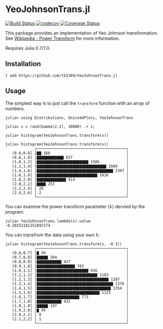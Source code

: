 # YeoJohnsonTrans.jl

[![Build Status](https://travis-ci.org/tk3369/YeoJohnsonTrans.jl.svg?branch=master)](https://travis-ci.org/tk3369/YeoJohnsonTrans.jl)
[![codecov](https://codecov.io/gh/tk3369/YeoJohnsonTrans.jl/branch/master/graph/badge.svg)](https://codecov.io/gh/tk3369/YeoJohnsonTrans.jl)
[![Coverage Status](https://coveralls.io/repos/github/tk3369/YeoJohnsonTrans.jl/badge.svg?branch=master)](https://coveralls.io/github/tk3369/YeoJohnsonTrans.jl?branch=master)

This package provides an implementation of Yeo Johnson transformation.
See [Wikipedia - Power Transform](https://en.wikipedia.org/wiki/Power_transform)
for more information.

Requires Julia 0.7/1.0.

## Installation

```
] add https://github.com/tk3369/YeoJohnsonTrans.jl
```

## Usage

The simplest way is to just call the `transform` function with an array of numbers.

```
julia> using Distributions, UnicodePlots, YeoJohnsonTrans

julia> x = rand(Gamma(2,2), 10000) .+ 1;

julia> histogram(YeoJohnsonTrans.transform(x))

julia> histogram(YeoJohnsonTrans.transform(x))
             ┌────────────────────────────────────────┐ 
   (0.6,0.8] │▇▇ 168                                  │ 
   (0.8,1.0] │▇▇▇▇▇▇▇▇▇▇▇▇ 837                        │ 
   (1.0,1.2] │▇▇▇▇▇▇▇▇▇▇▇▇▇▇▇▇▇▇▇▇▇▇▇ 1586            │ 
   (1.2,1.4] │▇▇▇▇▇▇▇▇▇▇▇▇▇▇▇▇▇▇▇▇▇▇▇▇▇▇▇▇▇▇▇ 2089    │ 
   (1.4,1.6] │▇▇▇▇▇▇▇▇▇▇▇▇▇▇▇▇▇▇▇▇▇▇▇▇▇▇▇▇▇▇▇▇▇▇ 2307 │ 
   (1.6,1.8] │▇▇▇▇▇▇▇▇▇▇▇▇▇▇▇▇▇▇▇▇▇▇▇▇▇▇▇ 1816        │ 
   (1.8,2.0] │▇▇▇▇▇▇▇▇▇▇▇▇▇ 914                       │ 
   (2.0,2.2] │▇▇▇▇ 253                                │ 
   (2.2,2.4] │ 28                                     │ 
   (2.4,2.6] │ 2                                      │ 
             └────────────────────────────────────────┘ 
```

You can examine the power transform parameter (λ) dervied by the program:
```
julia> YeoJohnsonTrans.lambda(x).value
-0.20252181252892174
```

You can transfrom the data using your own λ:
```
julia> histogram(YeoJohnsonTrans.transform(x, -0.3))
             ┌────────────────────────────────────────┐ 
   (0.6,0.7] │▇ 49                                    │ 
   (0.7,0.8] │▇▇▇▇▇ 204                               │ 
   (0.8,0.9] │▇▇▇▇▇▇▇▇▇▇▇ 427                         │ 
   (0.9,1.0] │▇▇▇▇▇▇▇▇▇▇▇▇▇▇▇▇▇ 703                   │ 
   (1.0,1.1] │▇▇▇▇▇▇▇▇▇▇▇▇▇▇▇▇▇▇▇▇▇▇▇ 916             │ 
   (1.1,1.2] │▇▇▇▇▇▇▇▇▇▇▇▇▇▇▇▇▇▇▇▇▇▇▇▇▇▇▇ 1103        │ 
   (1.2,1.3] │▇▇▇▇▇▇▇▇▇▇▇▇▇▇▇▇▇▇▇▇▇▇▇▇▇▇▇▇▇▇▇▇ 1287   │ 
   (1.3,1.4] │▇▇▇▇▇▇▇▇▇▇▇▇▇▇▇▇▇▇▇▇▇▇▇▇▇▇▇▇▇▇▇▇▇▇ 1376 │ 
   (1.4,1.5] │▇▇▇▇▇▇▇▇▇▇▇▇▇▇▇▇▇▇▇▇▇▇▇▇▇▇▇▇▇▇▇▇▇ 1354  │ 
   (1.5,1.6] │▇▇▇▇▇▇▇▇▇▇▇▇▇▇▇▇▇▇▇▇▇▇▇▇▇▇▇▇ 1125       │ 
   (1.6,1.7] │▇▇▇▇▇▇▇▇▇▇▇▇▇▇▇▇▇▇▇ 773                 │ 
   (1.7,1.8] │▇▇▇▇▇▇▇▇▇▇▇ 432                         │ 
   (1.8,1.9] │▇▇▇▇▇ 197                               │ 
   (1.9,2.0] │▇ 45                                    │ 
   (2.0,2.1] │ 8                                      │ 
   (2.1,2.2] │ 1                                      │ 
             └────────────────────────────────────────┘ 
```

